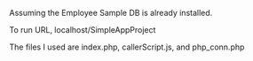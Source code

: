 Assuming the Employee Sample DB is already installed.

To run URL, localhost/SimpleAppProject

The files I used are index.php, callerScript.js, and php_conn.php

